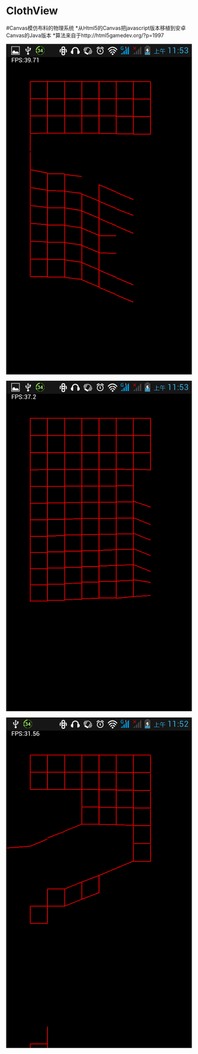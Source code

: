 ﻿# ClothView


#Canvas模仿布料的物理系统
*从Html5的Canvas把javascript版本移植到安卓Canvas的Java版本
*算法来自于http://html5gamedev.org/?p=1997

![Alt text](/img/a.png)

![Alt text](/img/b.png)

![Alt text](/img/c.png)

